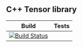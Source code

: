 ## C++ Tensor library
|Build   	|  Tests | 	
|:-:	|:-:	|
|[![Build Status](https://travis-ci.com/cpp977/Multiped.svg?token=W64saGyDC6yspdrrxsa3&branch=master)](https://travis-ci.com/cpp977/Multiped)|[![<cpp977>](https://circleci.com/gh/cpp977/Multiped.svg?style=shield&circle-token=3f4cb5329830253f59bafcc47fa4b309ca78dc2d)](https://app.circleci.com/pipelines/github/cpp977)|





